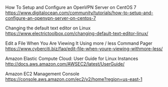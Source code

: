 How To Setup and Configure an OpenVPN Server on CentOS 7
https://www.digitalocean.com/community/tutorials/how-to-setup-and-configure-an-openvpn-server-on-centos-7

Changing the default text editor on Linux
https://www.electrictoolbox.com/changing-default-text-editor-linux/

Edit a File When You Are Viewing It Using more / less Command Pager
https://www.cyberciti.biz/faq/edit-file-when-youre-viewing-withmore-less/

Amazon Elastic Compute Cloud: User Guide for Linux Instances
http://docs.aws.amazon.com/AWSEC2/latest/UserGuide/

Amazon EC2 Management Console
https://console.aws.amazon.com/ec2/v2/home?region=us-east-1

